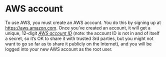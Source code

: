 # AWS account

To use AWS, you must create an AWS account. You do this by signing up at <https://aws.amazon.com>. Once you’ve created
an account, it will get a unique, 12-digit
_[AWS account ID](https://docs.aws.amazon.com/IAM/latest/UserGuide/console_account-alias.html)_ (note: the account ID is
not in and of itself a secret, so it’s OK to share it with trusted 3rd parties, but you might not want to go so far as
to share it publicly on the Internet), and you will be logged into your new AWS account as the root user.






<!-- ##DOCS-SOURCER-START
{
  "sourcePlugin": "local-copier",
  "hash": "a26a34b590ddc29e228b8a54169fe46f"
}
##DOCS-SOURCER-END -->
